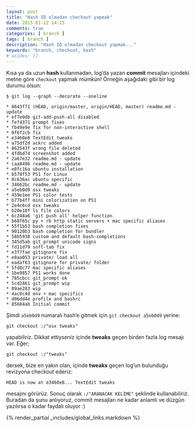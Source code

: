 ```yaml
---
layout: post
title: "Hash ID olmadan checkout yapmak"
date: 2015-01-12 14:15
comments: true
categories: [ branch ]
tags: [ branch ]
description: "Hash ID olmadan checkout yapmak..."
keywords: "branch, checkout, hash"
# asides: []
---
```


Kısa ya da uzun **hash** kullanmadan, log’da yazan **commit** mesajları
içindeki metne göre `checkout` yapmak mümkün! Örneğin aşağıdaki gibi
bir log durumu olsun:

<!-- more -->

    $ git log --graph --decorate --oneline

    * 8643f71 (HEAD, origin/master, origin/HEAD, master) readme.md - update
    * ef7e0db git-add-push-all disabled
    * fef4371 prompt fixes
    * fb49e9e fix for non-interactive shell
    * 0f6f2cb fix
    * e3460e8 TextEdit tweaks
    * a75df2d ackrc added
    * 862543f wrong file deleted
    * 4fdbd74 screenshot added
    * 2a67e32 readme.md - update
    * caa8496 readme.md - update
    * e0fc16a ubuntu installation
    * b578f53 PS1 for Linux
    * 8c636ac ubuntu specific
    * 34662bc readme.md - update
    * a5eb0d9 osx tweaks
    * 459e1ee PS1 color tests
    * b77b4ff mini colorization on PS1
    * 2e4c6cd osx tweaks
    * b20e10f ls file colors
    * 6c248a6 'git push all' helper function
    * b68f65c py + rb http static servers + mac specific aliases
    * 55f1b53 bash completion fixes
    * 90120b3 bash completion for bundler
    * 58b5938 custom and default bash-completions
    * 345d5ab git_prompt unicode signs
    * fd11d79 soft-tab fix
    * e3f7fae gitignore fix
    * e8aa053 private/ load all
    * eadaf03 gitignore for private/ folder
    * 5fd8c77 mac specific aliases
    * 1be9857 PS1 works done
    * 785cbcc git_prompt ok
    * 5cd2461 git_prompt wip
    * 09ae283 wip
    * 4ac0c4d env + mac specifics
    * d06dd4e profile and bashrc
    * 85684ab Initial commit

Şimdi `a5eb0d9` numaralı hash’e gitmek için `git checkout a5eb0d9` yerine:

    git checkout :/"osx tweaks"

yapabiliriz. Dikkat ettiyseniz içinde **tweaks** geçen birden fazla 
log mesajı var. Eğer;

    git checkout :/"tweaks"

dersek, bize en yakın olan, içinde **tweaks** geçen log’un bulunduğu
revizyona checkout ederiz:

    HEAD is now at e3460e8... TextEdit tweaks

mesajını görürüz. Sonuç olarak `:/"ARANACAK KELİME"` şeklinde kullanabiliriz.
Buradan da şunu anlıyoruz, commit mesajları ne kadar anlamlı ve düzgün
yazılırsa o kadar faydalı oluyor :)

{% render_partial _includes/global_links.markdown %}
